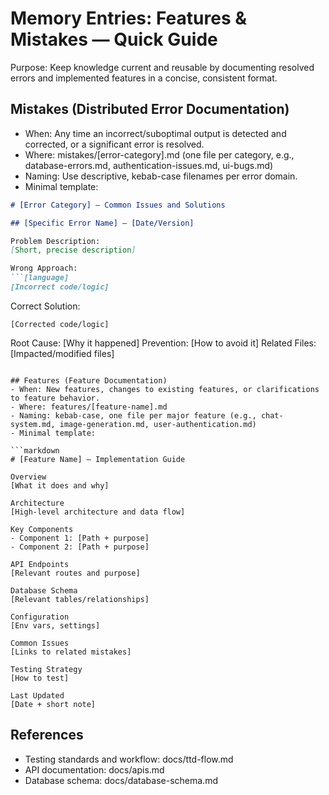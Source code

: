 # Memory Entries: Features & Mistakes — Quick Guide

Purpose: Keep knowledge current and reusable by documenting resolved errors and implemented features in a concise, consistent format.

## Mistakes (Distributed Error Documentation)
- When: Any time an incorrect/suboptimal output is detected and corrected, or a significant error is resolved.
- Where: mistakes/[error-category].md (one file per category, e.g., database-errors.md, authentication-issues.md, ui-bugs.md)
- Naming: Use descriptive, kebab-case filenames per error domain.
- Minimal template:

```markdown
# [Error Category] — Common Issues and Solutions

## [Specific Error Name] — [Date/Version]

Problem Description:
[Short, precise description]

Wrong Approach:
```[language]
[Incorrect code/logic]
```

Correct Solution:
```[language]
[Corrected code/logic]
```

Root Cause: [Why it happened]
Prevention: [How to avoid it]
Related Files: [Impacted/modified files]
```

## Features (Feature Documentation)
- When: New features, changes to existing features, or clarifications to feature behavior.
- Where: features/[feature-name].md
- Naming: kebab-case, one file per major feature (e.g., chat-system.md, image-generation.md, user-authentication.md)
- Minimal template:

```markdown
# [Feature Name] — Implementation Guide

Overview
[What it does and why]

Architecture
[High-level architecture and data flow]

Key Components
- Component 1: [Path + purpose]
- Component 2: [Path + purpose]

API Endpoints
[Relevant routes and purpose]

Database Schema
[Relevant tables/relationships]

Configuration
[Env vars, settings]

Common Issues
[Links to related mistakes]

Testing Strategy
[How to test]

Last Updated
[Date + short note]
```

## References
- Testing standards and workflow: docs/ttd-flow.md
- API documentation: docs/apis.md
- Database schema: docs/database-schema.md